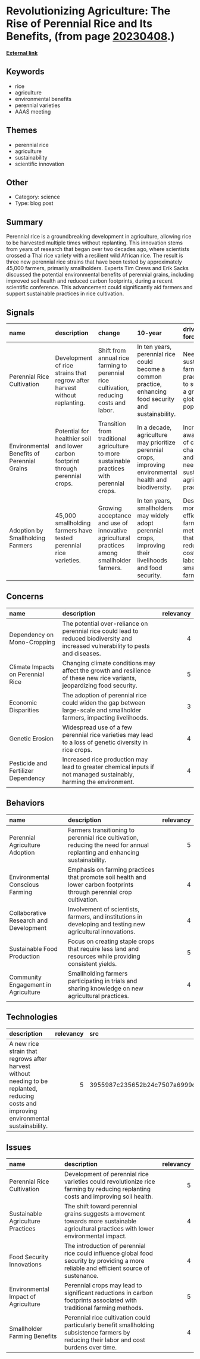 # __Revolutionizing Agriculture: The Rise of Perennial Rice and Its Benefits__, (from page [20230408](https://kghosh.substack.com/p/20230408).)

__[External link](https://www.npr.org/2023/03/23/1165680024/perennial-rice-plant-once-harvest-again-and-again)__



## Keywords

* rice
* agriculture
* environmental benefits
* perennial varieties
* AAAS meeting

## Themes

* perennial rice
* agriculture
* sustainability
* scientific innovation

## Other

* Category: science
* Type: blog post

## Summary

Perennial rice is a groundbreaking development in agriculture, allowing rice to be harvested multiple times without replanting. This innovation stems from years of research that began over two decades ago, where scientists crossed a Thai rice variety with a resilient wild African rice. The result is three new perennial rice strains that have been tested by approximately 45,000 farmers, primarily smallholders. Experts Tim Crews and Erik Sacks discussed the potential environmental benefits of perennial grains, including improved soil health and reduced carbon footprints, during a recent scientific conference. This advancement could significantly aid farmers and support sustainable practices in rice cultivation.

## Signals

| name                                       | description                                                                      | change                                                                                      | 10-year                                                                                                     | driving-force                                                                               |   relevancy |
|:-------------------------------------------|:---------------------------------------------------------------------------------|:--------------------------------------------------------------------------------------------|:------------------------------------------------------------------------------------------------------------|:--------------------------------------------------------------------------------------------|------------:|
| Perennial Rice Cultivation                 | Development of rice strains that regrow after harvest without replanting.        | Shift from annual rice farming to perennial rice cultivation, reducing costs and labor.     | In ten years, perennial rice could become a common practice, enhancing food security and sustainability.    | Need for sustainable farming practices to support a growing global population.              |           4 |
| Environmental Benefits of Perennial Grains | Potential for healthier soil and lower carbon footprint through perennial crops. | Transition from traditional agriculture to more sustainable practices with perennial crops. | In a decade, agriculture may prioritize perennial crops, improving environmental health and biodiversity.   | Increasing awareness of climate change and the need for sustainable agricultural practices. |           5 |
| Adoption by Smallholding Farmers           | 45,000 smallholding farmers have tested perennial rice varieties.                | Growing acceptance and use of innovative agricultural practices among smallholder farmers.  | In ten years, smallholders may widely adopt perennial crops, improving their livelihoods and food security. | Desire for more efficient farming methods that reduce costs and labor for small farmers.    |           4 |

## Concerns

| name                                | description                                                                                                                         |   relevancy |
|:------------------------------------|:------------------------------------------------------------------------------------------------------------------------------------|------------:|
| Dependency on Mono-Cropping         | The potential over-reliance on perennial rice could lead to reduced biodiversity and increased vulnerability to pests and diseases. |           4 |
| Climate Impacts on Perennial Rice   | Changing climate conditions may affect the growth and resilience of these new rice variants, jeopardizing food security.            |           5 |
| Economic Disparities                | The adoption of perennial rice could widen the gap between large-scale and smallholder farmers, impacting livelihoods.              |           3 |
| Genetic Erosion                     | Widespread use of a few perennial rice varieties may lead to a loss of genetic diversity in rice crops.                             |           4 |
| Pesticide and Fertilizer Dependency | Increased rice production may lead to greater chemical inputs if not managed sustainably, harming the environment.                  |           4 |

## Behaviors

| name                                   | description                                                                                                                |   relevancy |
|:---------------------------------------|:---------------------------------------------------------------------------------------------------------------------------|------------:|
| Perennial Agriculture Adoption         | Farmers transitioning to perennial rice cultivation, reducing the need for annual replanting and enhancing sustainability. |           5 |
| Environmental Conscious Farming        | Emphasis on farming practices that promote soil health and lower carbon footprints through perennial crop cultivation.     |           4 |
| Collaborative Research and Development | Involvement of scientists, farmers, and institutions in developing and testing new agricultural innovations.               |           4 |
| Sustainable Food Production            | Focus on creating staple crops that require less land and resources while providing consistent yields.                     |           5 |
| Community Engagement in Agriculture    | Smallholding farmers participating in trials and sharing knowledge on new agricultural practices.                          |           4 |

## Technologies

| description                                                                                                                              |   relevancy | src                              |
|:-----------------------------------------------------------------------------------------------------------------------------------------|------------:|:---------------------------------|
| A new rice strain that regrows after harvest without needing to be replanted, reducing costs and improving environmental sustainability. |           5 | 3955987c235652b24c7507a6999cc80e |

## Issues

| name                                | description                                                                                                                                |   relevancy |
|:------------------------------------|:-------------------------------------------------------------------------------------------------------------------------------------------|------------:|
| Perennial Rice Cultivation          | Development of perennial rice varieties could revolutionize rice farming by reducing replanting costs and improving soil health.           |           5 |
| Sustainable Agriculture Practices   | The shift toward perennial grains suggests a movement towards more sustainable agricultural practices with lower environmental impact.     |           4 |
| Food Security Innovations           | The introduction of perennial rice could influence global food security by providing a more reliable and efficient source of sustenance.   |           4 |
| Environmental Impact of Agriculture | Perennial crops may lead to significant reductions in carbon footprints associated with traditional farming methods.                       |           5 |
| Smallholder Farming Benefits        | Perennial rice cultivation could particularly benefit smallholding subsistence farmers by reducing their labor and cost burdens over time. |           4 |